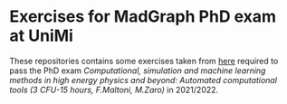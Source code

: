 # Exercises for MadGraph PhD exam at UniMi

These repositories contains some exercises taken from [here](./exam.pdf) required to
pass the PhD exam *Computational, simulation and machine learning methods in high energy physics and beyond: Automated computational tools (3 CFU-15 hours, F.Maltoni, M.Zaro)* in 2021/2022.
